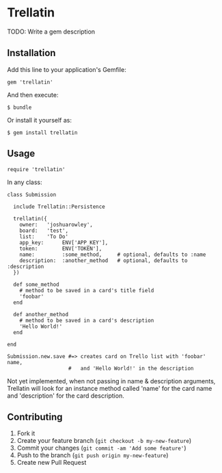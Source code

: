 # Trellatin

TODO: Write a gem description

## Installation

Add this line to your application's Gemfile:

    gem 'trellatin'

And then execute:

    $ bundle

Or install it yourself as:

    $ gem install trellatin

## Usage

    require 'trellatin'

In any class:

    class Submission

      include Trellatin::Persistence
      
      trellatin({
        owner:   'joshuarowley',
        board:   'test',
        list:    'To Do'
        app_key:      ENV['APP_KEY'],
        token:        ENV['TOKEN'],
        name:         :some_method,     # optional, defaults to :name
        description:  :another_method   # optional, defaults to :description
      })

      def some_method
        # method to be saved in a card's title field
        'foobar'
      end

      def another_method
        # method to be saved in a card's description
        'Hello World!'
      end

    end

    Submission.new.save #=> creates card on Trello list with 'foobar' name,
                        #   and 'Hello World!' in the description

Not yet implemented, when not passing in name & description arguments, 
Trellatin will look for an instance method called 'name' for the card 
name and 'description' for the card description.


## Contributing

1. Fork it
2. Create your feature branch (`git checkout -b my-new-feature`)
3. Commit your changes (`git commit -am 'Add some feature'`)
4. Push to the branch (`git push origin my-new-feature`)
5. Create new Pull Request
